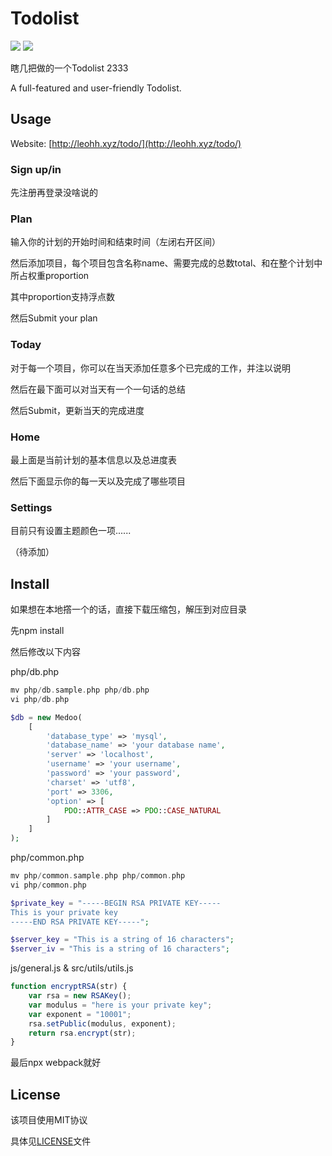 # Todolist

![](https://img.shields.io/badge/license-MIT-green.svg) ![](https://img.shields.io/badge/release-v1.0.0-blue.svg)

瞎几把做的一个Todolist 2333

A full-featured and user-friendly Todolist.

## Usage

Website: [http://leohh.xyz/todo/](http://leohh.xyz/todo/)

### Sign up/in

先注册再登录没啥说的

### Plan

输入你的计划的开始时间和结束时间（左闭右开区间）

然后添加项目，每个项目包含名称name、需要完成的总数total、和在整个计划中所占权重proportion

其中proportion支持浮点数

然后Submit your plan

### Today

对于每一个项目，你可以在当天添加任意多个已完成的工作，并注以说明

然后在最下面可以对当天有一个一句话的总结

然后Submit，更新当天的完成进度

### Home

最上面是当前计划的基本信息以及总进度表

然后下面显示你的每一天以及完成了哪些项目

### Settings

目前只有设置主题颜色一项......

（待添加）

## Install

如果想在本地撘一个的话，直接下载压缩包，解压到对应目录

先npm install

然后修改以下内容

php/db.php

```php
mv php/db.sample.php php/db.php
vi php/db.php

$db = new Medoo(
    [
        'database_type' => 'mysql',
        'database_name' => 'your database name',
        'server' => 'localhost',
        'username' => 'your username',
        'password' => 'your password',
        'charset' => 'utf8',
        'port' => 3306,
        'option' => [
            PDO::ATTR_CASE => PDO::CASE_NATURAL
        ]
    ]
);
```

php/common.php

```php
mv php/common.sample.php php/common.php
vi php/common.php

$private_key = "-----BEGIN RSA PRIVATE KEY-----
This is your private key
-----END RSA PRIVATE KEY-----";

$server_key = "This is a string of 16 characters";
$server_iv = "This is a string of 16 characters";
```

js/general.js & src/utils/utils.js

```js
function encryptRSA(str) {
    var rsa = new RSAKey();
    var modulus = "here is your private key";
    var exponent = "10001";
    rsa.setPublic(modulus, exponent);
    return rsa.encrypt(str);
}
```

最后npx webpack就好

## License

该项目使用MIT协议

具体见[LICENSE](https://raw.githubusercontent.com/Leohh123/Todolist/master/LICENSE)文件
